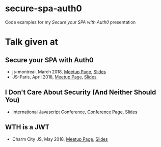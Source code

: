 # secure-spa-auth0
Code examples for my *Secure your SPA with Auth0* presentation

# Talk given at

## Secure your SPA with Auth0

* js-montreal, March 2018, [Meetup Page](https://www.meetup.com/js-montreal/events/dsdchhyxfbrb/), [Slides](https://www.slideshare.net/JoelLord4/secure-your-spa-with-auth0)
* JS-Paris, April 2018, [Meetup Page](https://www.meetup.com/JS-Paris/events/248830199/), [Slides](https://www.slideshare.net/JoelLord4/i-dont-care-about-security)

## I Don't Care About Security (And Neither Should You)

* International Javascript Conference, [Conference Page](), [Slides]()

## WTH is a JWT

* Charm City JS, May 2018, [Meetup Page](https://www.meetup.com/charmcityjs/events/zknhppyxhbdb/), [Slides](https://www.slideshare.net/JoelLord4/wth-is-a-jwt)